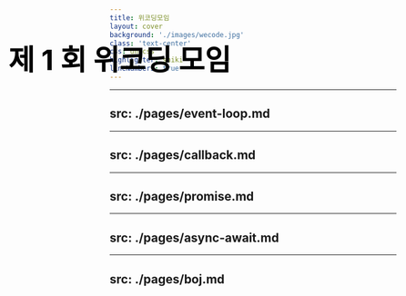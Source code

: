 ```yaml
---
title: 위코딩모임
layout: cover
background: './images/wecode.jpg'
class: 'text-center'
css: unocss
highlighter: shiki
lineNumbers: true
---
```


<h2 class="top-left">제 1 회 위코딩 모임</h2>

<style>
.top-left {
  position: absolute;
  top: 50px;
  left: 50px;
  font-size: 50px;
  color: black;
}
</style>

---
src: ./pages/event-loop.md
---

---
src: ./pages/callback.md
---

---
src: ./pages/promise.md
---

---
src: ./pages/async-await.md
---


---
src: ./pages/boj.md
---
